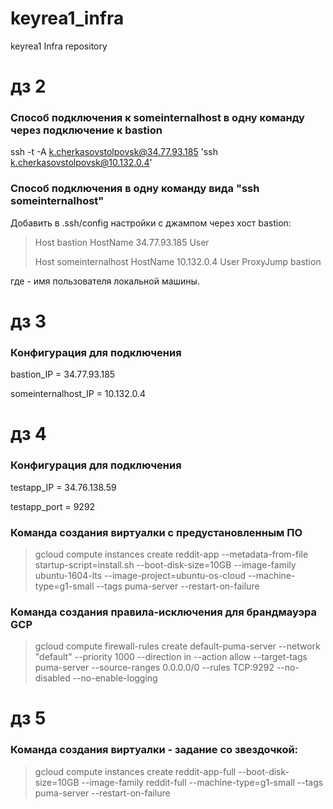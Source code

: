 # keyrea1_infra
keyrea1 Infra repository

# дз 2
### Способ подключения к someinternalhost в одну команду через подключение к bastion
ssh -t -A k.cherkasovstolpovsk@34.77.93.185 'ssh k.cherkasovstolpovsk@10.132.0.4'

### Способ подключения в одну команду вида "ssh someinternalhost"
Добавить в .ssh/config настройки с джампом через хост bastion:
>Host bastion
>  HostName 34.77.93.185
>  User <user>
>
>Host someinternalhost
>  HostName 10.132.0.4
>  User <user>
>  ProxyJump bastion

где <user> - имя пользователя локальной машины.

# дз 3
### Конфигурация для подключения

bastion_IP = 34.77.93.185

someinternalhost_IP = 10.132.0.4

# дз 4
### Конфигурация для подключения

testapp_IP = 34.76.138.59

testapp_port = 9292

### Команда создания виртуалки с предустановленным ПО
 > gcloud compute instances create reddit-app --metadata-from-file startup-script=install.sh --boot-disk-size=10GB --image-family ubuntu-1604-lts --image-project=ubuntu-os-cloud --machine-type=g1-small --tags puma-server --restart-on-failure

### Команда создания правила-исключения для брандмауэра GCP
> gcloud compute firewall-rules create default-puma-server --network "default" --priority 1000 --direction in --action allow --target-tags puma-server --source-ranges 0.0.0.0/0 --rules TCP:9292 --no-disabled --no-enable-logging

# дз 5
### Команда создания виртуалки - задание со звездочкой:
 > gcloud compute instances create reddit-app-full --boot-disk-size=10GB --image-family reddit-full --machine-type=g1-small --tags puma-server --restart-on-failure
